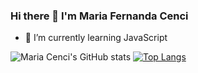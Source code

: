 ### Hi there 👋 I'm Maria Fernanda Cenci


- 🌱 I’m currently learning JavaScript

![Maria Cenci's GitHub stats](https://github-readme-stats.vercel.app/api?username=mariacenci&show_icons=true&theme=radical)
[![Top Langs](https://github-readme-stats.vercel.app/api/top-langs/?username=anuraghazra&layout=compact)](https://github.com/anuraghazra/github-readme-stats)
